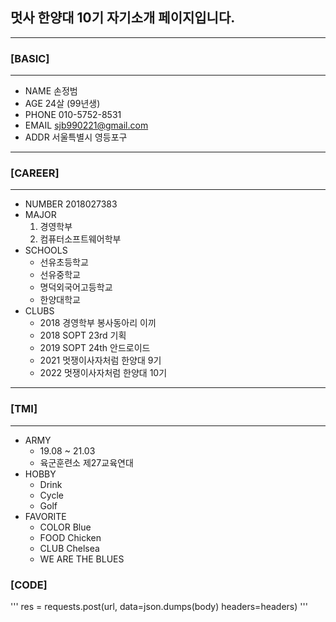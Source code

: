 ## 멋사 한양대 10기 자기소개 페이지입니다.
-------------------------------------------

### [BASIC]
-------------------------------------------
+ NAME 손정범
+ AGE 24살 (99년생)
+ PHONE 010-5752-8531
+ EMAIL sjb990221@gmail.com
+ ADDR 서울특별시 영등포구
-------------------------------------------

### [CAREER]
-------------------------------------------
+ NUMBER 2018027383
+ MAJOR
    1. 경영학부
    2. 컴퓨터소프트웨어학부
+ SCHOOLS
    + 선유초등학교
    + 선유중학교
    + 명덕외국어고등학교
    + 한양대학교
+ CLUBS
    + 2018 경영학부 봉사동아리 이끼
    + 2018 SOPT 23rd 기획
    + 2019 SOPT 24th 안드로이드
    + 2021 멋쟁이사자처럼 한양대 9기
    + 2022 멋쟁이사자처럼 한양대 10기
-------------------------------------------

### [TMI]
-------------------------------------------
+ ARMY
    + 19.08 ~ 21.03
    + 육군훈련소 제27교육연대
+ HOBBY
    + Drink
    + Cycle
    + Golf
+ FAVORITE
    + COLOR Blue
    + FOOD Chicken
    + CLUB Chelsea 
    + WE ARE THE BLUES

### [CODE]
'''
    res = requests.post(url, data=json.dumps(body) headers=headers)
'''